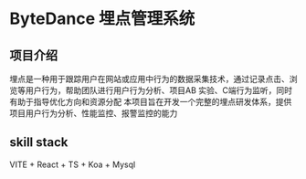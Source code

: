# ByteDance 埋点管理系统

## 项目介绍
埋点是一种用于跟踪用户在网站或应用中行为的数据采集技术，通过记录点击、浏览等用户行为，帮助团队进行用户行为分析、项目AB 实验、C端行为监听，同时有助于指导优化方向和资源分配
本项目旨在开发一个完整的埋点研发体系，提供项目用户行为分析、性能监控、报警监控的能力

## skill stack
VITE + React + TS + Koa + Mysql





